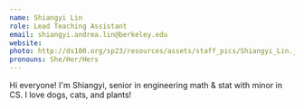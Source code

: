 ```yaml
---
name: Shiangyi Lin
role: Lead Teaching Assistant
email: shiangyi.andrea.lin@berkeley.edu
website: 
photo: http://ds100.org/sp23/resources/assets/staff_pics/Shiangyi_Lin.jpeg
pronouns: She/Her/Hers
---
```

Hi everyone! I'm Shiangyi, senior in engineering math & stat with minor in CS. I love dogs, cats, and plants!
